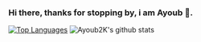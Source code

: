 ### Hi there, thanks for stopping by, i am Ayoub 👋.

[![Top Languages](https://github-readme-stats.vercel.app/api/top-langs/?username=Ayoub2K)](https://github.com/Ayoub2K/github-readme-stats)
![Ayoub2K's github stats](https://github-readme-stats.vercel.app/api?username=Ayoub2K&show_icons=true&count_private=true)
